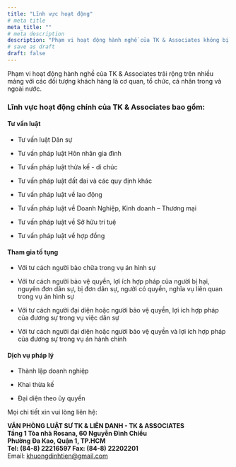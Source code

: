 ```yaml
---
title: "Lĩnh vực hoạt động"
# meta title
meta_title: ""
# meta description
description: "Phạm vi hoạt động hành nghề của TK & Associates không bị giới hạn, không bó hẹp tại các địa phương có trụ sở chính và chi nhánh như Hà Nội, thành phố Hồ Chí Minh, Hải Phòng, Hải Dương… mà trải rộng trên khắp 63 tỉnh, thành cả nước và quốc tế với các đối tượng khách hàng là cơ quan, tổ chức, cá nhân trong và ngoài nước."
# save as draft
draft: false
---
```


Phạm vi hoạt động hành nghề của TK & Associates trải rộng trên nhiều mảng với các đối tượng khách hàng là cơ quan, tổ chức, cá nhân trong và ngoài nước.

### Lĩnh vực hoạt động chính của TK & Associates bao gồm:
#### Tư vấn luật 

- Tư vấn luật Dân sự 

- Tư vấn pháp luật Hôn nhân gia đình 

- Tư vấn pháp luật thừa kế - di chúc 

- Tư vấn pháp luật đất đai và các quy định khác 

- Tư vấn pháp luật về lao động 

- Tư vấn pháp luật về Doanh Nghiệp, Kinh doanh – Thương mại 

- Tư vấn pháp luật về Sở hữu trí tuệ 

- Tư vấn pháp luật về hợp đồng 

#### Tham gia tố tụng 

- Với tư cách người bào chữa trong vụ án hình sự 

- Với tư cách người bảo vệ quyền, lợi ích hợp pháp của người bị hại, nguyên đơn dân sự, bị đơn dân sự, người có quyền, nghĩa vụ liên quan trong vụ án hình sự 

- Với tư cách người đại diện hoặc người bảo vệ quyền, lợi ích hợp pháp của đương sự trong vụ việc dân sự 

- Với tư cách người đại diện hoặc người bảo vệ quyền và lợi ích hợp pháp của đương sự trong vụ án hành chính 

#### Dịch vụ pháp lý 

- Thành lập doanh nghiệp 

- Khai thừa kế 

- Đại diện theo ủy quyền

Mọi chi tiết xin vui lòng liên hệ:

**VĂN PHÒNG LUẬT SƯ TK & LIÊN DANH - TK & ASSOCIATES**\
**Tầng 1 Tòa nhà Rosana, 60 Nguyễn Đình Chiểu**\
**Phường Đa Kao, Quận 1, TP.HCM**\
**Tel: (84-8) 22216597  Fax: (84-8) 22202201**\
Email: khuongdinhtien@gmail.com
